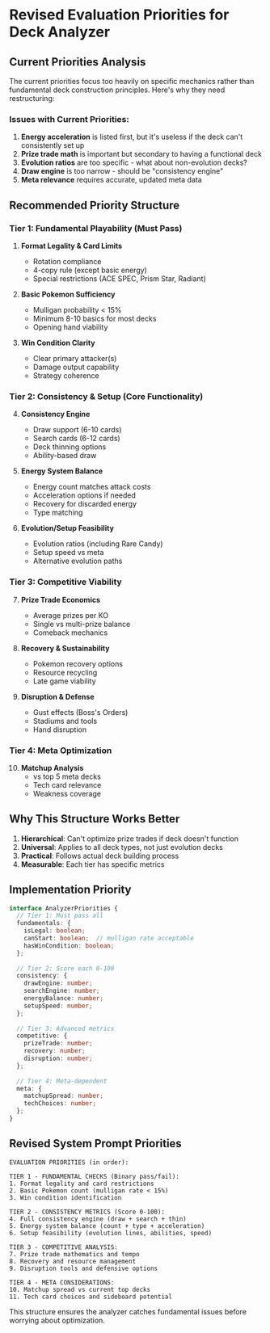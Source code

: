 # Revised Evaluation Priorities for Deck Analyzer

## Current Priorities Analysis

The current priorities focus too heavily on specific mechanics rather than fundamental deck construction principles. Here's why they need restructuring:

### Issues with Current Priorities:

1. **Energy acceleration** is listed first, but it's useless if the deck can't consistently set up
2. **Prize trade math** is important but secondary to having a functional deck
3. **Evolution ratios** are too specific - what about non-evolution decks?
4. **Draw engine** is too narrow - should be "consistency engine"
5. **Meta relevance** requires accurate, updated meta data

## Recommended Priority Structure

### Tier 1: Fundamental Playability (Must Pass)
1. **Format Legality & Card Limits**
   - Rotation compliance
   - 4-copy rule (except basic energy)
   - Special restrictions (ACE SPEC, Prism Star, Radiant)

2. **Basic Pokemon Sufficiency**
   - Mulligan probability < 15%
   - Minimum 8-10 basics for most decks
   - Opening hand viability

3. **Win Condition Clarity**
   - Clear primary attacker(s)
   - Damage output capability
   - Strategy coherence

### Tier 2: Consistency & Setup (Core Functionality)
4. **Consistency Engine**
   - Draw support (6-10 cards)
   - Search cards (6-12 cards)
   - Deck thinning options
   - Ability-based draw

5. **Energy System Balance**
   - Energy count matches attack costs
   - Acceleration options if needed
   - Recovery for discarded energy
   - Type matching

6. **Evolution/Setup Feasibility**
   - Evolution ratios (including Rare Candy)
   - Setup speed vs meta
   - Alternative evolution paths

### Tier 3: Competitive Viability
7. **Prize Trade Economics**
   - Average prizes per KO
   - Single vs multi-prize balance
   - Comeback mechanics

8. **Recovery & Sustainability**
   - Pokemon recovery options
   - Resource recycling
   - Late game viability

9. **Disruption & Defense**
   - Gust effects (Boss's Orders)
   - Stadiums and tools
   - Hand disruption

### Tier 4: Meta Optimization
10. **Matchup Analysis**
    - vs top 5 meta decks
    - Tech card relevance
    - Weakness coverage

## Why This Structure Works Better

1. **Hierarchical**: Can't optimize prize trades if deck doesn't function
2. **Universal**: Applies to all deck types, not just evolution decks
3. **Practical**: Follows actual deck building process
4. **Measurable**: Each tier has specific metrics

## Implementation Priority

```typescript
interface AnalyzerPriorities {
  // Tier 1: Must pass all
  fundamentals: {
    isLegal: boolean;
    canStart: boolean;  // mulligan rate acceptable
    hasWinCondition: boolean;
  };
  
  // Tier 2: Score each 0-100
  consistency: {
    drawEngine: number;
    searchEngine: number;
    energyBalance: number;
    setupSpeed: number;
  };
  
  // Tier 3: Advanced metrics
  competitive: {
    prizeTrade: number;
    recovery: number;
    disruption: number;
  };
  
  // Tier 4: Meta-dependent
  meta: {
    matchupSpread: number;
    techChoices: number;
  };
}
```

## Revised System Prompt Priorities

```
EVALUATION PRIORITIES (in order):

TIER 1 - FUNDAMENTAL CHECKS (Binary pass/fail):
1. Format legality and card restrictions
2. Basic Pokemon count (mulligan rate < 15%)
3. Win condition identification

TIER 2 - CONSISTENCY METRICS (Score 0-100):
4. Full consistency engine (draw + search + thin)
5. Energy system balance (count + type + acceleration)
6. Setup feasibility (evolution lines, abilities, speed)

TIER 3 - COMPETITIVE ANALYSIS:
7. Prize trade mathematics and tempo
8. Recovery and resource management
9. Disruption tools and defensive options

TIER 4 - META CONSIDERATIONS:
10. Matchup spread vs current top decks
11. Tech card choices and sideboard potential
```

This structure ensures the analyzer catches fundamental issues before worrying about optimization.